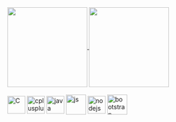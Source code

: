 <a href="https://github.com/nocctis/github-readme-stats">
  <img align="center" height=180cm src="https://github-readme-stats.vercel.app/api?username=juliana-vieira&count_private=true&show_icons=true&theme=radical&hide_border=true" />
</a>
<a href=https://github.com/nocctis/github-readme-stats">
  <img align="center" height=180cm src="https://github-readme-stats.vercel.app/api/top-langs/?username=juliana-vieira&layout=compact&langs_count=6&theme=radical&hide_border=true" />
</a>

<div style="display: inline_block"><br>
  <img align="center" alt="C" title="C" height="40" width="40" src="https://cdn.jsdelivr.net/gh/devicons/devicon/icons/c/c-plain.svg"/>
  <img align="center" alt="cplusplus" title="C++" height="40" width="40" src="https://cdn.jsdelivr.net/gh/devicons/devicon/icons/cplusplus/cplusplus-line.svg"/>
  <img align="center" alt="java" title="Java" height="40" width="40" src="https://cdn.jsdelivr.net/gh/devicons/devicon/icons/javascript/javascript-original.svg"/>
  <img align="center" alt="js" height="45" title="JS" width="45" src="https://cdn.jsdelivr.net/gh/devicons/devicon/icons/java/java-original-wordmark.svg"/>
  <img align="center" alt="nodejs" height="40" title="NodeJS" width="40" src="https://cdn.jsdelivr.net/gh/devicons/devicon/icons/nodejs/nodejs-plain.svg"/>
  <img align="center" alt="bootstrap" height="45" width="45" title="Bootstrap" src="https://cdn.jsdelivr.net/gh/devicons/devicon/icons/bootstrap/bootstrap-plain-wordmark.svg">                                                                                                                                       
<div>

